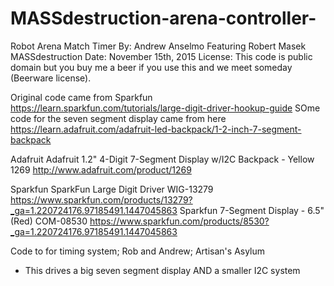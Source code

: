 # MASSdestruction-arena-controller-
Robot Arena Match Timer 
By: Andrew Anselmo Featuring Robert Masek
MASSdestruction
Date: November 15th, 2015
License: This code is public domain but you buy me a beer if you use this and we meet someday (Beerware license).

Original code came from Sparkfun https://learn.sparkfun.com/tutorials/large-digit-driver-hookup-guide
SOme code for the seven segment display came from here https://learn.adafruit.com/adafruit-led-backpack/1-2-inch-7-segment-backpack

Adafruit Adafruit 1.2" 4-Digit 7-Segment Display w/I2C Backpack - Yellow 1269 http://www.adafruit.com/product/1269

Sparkfun SparkFun Large Digit Driver WIG-13279 https://www.sparkfun.com/products/13279?_ga=1.220724176.97185491.1447045863
Sparkfun 7-Segment Display - 6.5" (Red) COM-08530 https://www.sparkfun.com/products/8530?_ga=1.220724176.97185491.1447045863

Code to for timing system; Rob and Andrew; Artisan's Asylum
- This drives a big seven segment display AND a smaller I2C system
